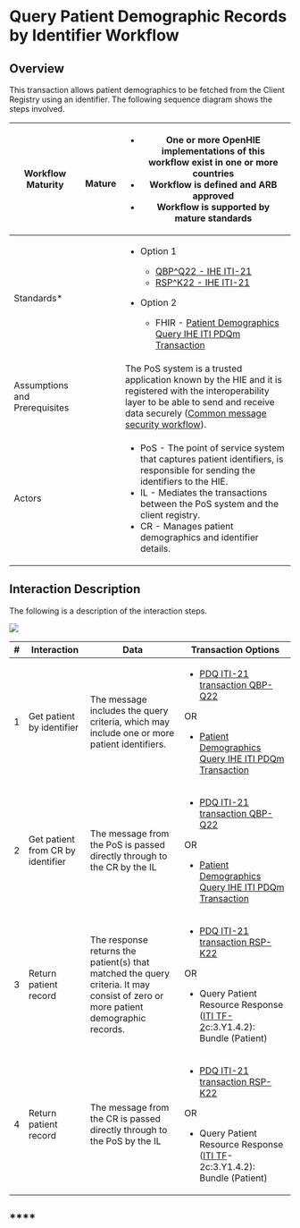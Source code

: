 # Query Patient Demographic Records by Identifier Workflow

## Overview

This transaction allows patient demographics to be fetched from the Client Registry using an identifier. The following sequence diagram shows the steps involved.

| **Workflow Maturity**         | <p><img src="https://lh5.googleusercontent.com/Vp6XBRGu-U_Dmd5EKNpCZvEEum0CxOcHOj9NgHh8UMMNLMlXHmLcUE_YWueDRr4uqWLzpPfzSBLJ2k33XQIelLypjQ4wyrD17-t33GtLa8fFxW9AYDvXhiJmBl4VaLgKDg" alt=""></p><p>    <strong>Mature</strong></p> | <p></p><ul><li><strong>One or more OpenHIE implementations of this workflow exist  in one or more countries</strong></li><li><strong>Workflow is defined and ARB approved</strong></li><li><strong>Workflow is supported by mature standards</strong></li></ul>                                                                                                                                                                                           |
| ----------------------------- | -------------------------------------------------------------------------------------------------------------------------------------------------------------------------------------------------------------------------------- | --------------------------------------------------------------------------------------------------------------------------------------------------------------------------------------------------------------------------------------------------------------------------------------------------------------------------------------------------------------------------------------------------------------------------------------------------------- |
| Standards\*                   |                                                                                                                                                                                                                                  | <p></p><ul><li><p>Option 1 </p><ul><li><a href="https://profiles.ihe.net/ITI/TF/Volume2/ITI-21.html">QBP^Q22 - IHE ITI-21</a></li><li><a href="https://profiles.ihe.net/ITI/TF/Volume2/ITI-21.html">RSP^K22 - IHE ITI-21</a></li></ul></li><li><p>Option 2</p><ul><li>FHIR - <a href="http://ihe.net/uploadedFiles/Documents/ITI/IHE_ITI_Suppl_PDQm_Rev1.0_PC_2014-06-06.pdf">Patient Demographics Query IHE ITI PDQm Transaction</a></li></ul></li></ul> |
| Assumptions and Prerequisites |                                                                                                                                                                                                                                  | The PoS system is a trusted application known by the HIE and it is registered with the interoperability layer to be able to send and receive data securely ([Common message security workflow](https://wiki.ohie.org/display/documents/Common+message+security+workflow)).                                                                                                                                                                                |
| Actors                        |                                                                                                                                                                                                                                  | <p></p><ul><li>PoS - The point of service system that captures patient identifiers, is responsible for sending the identifiers to the HIE.</li><li>IL - Mediates the transactions between the PoS system and the client registry.</li><li>CR - Manages patient demographics and identifier details.</li></ul>                                                                                                                                             |

## **Interaction Description**&#x20;

The following is a description of the interaction steps.

![](https://lh4.googleusercontent.com/E7KhcHt2R43LmqTGoZdoOa9aL-Oek0lKdOOZrsF8LUc8kM1Edo7FzujmTK9wNstLUpXKLcG7QfQ8IWP8gMQK45nbXYxvSetQ49irKJ\_sk7aJxF\_r8nlkYAKYB-dkot0B2Q)

| # | Interaction                       | Data                                                                                                                             | Transaction Options                                                                                                                                                                                                                                                                                                                                    |
| - | --------------------------------- | -------------------------------------------------------------------------------------------------------------------------------- | ------------------------------------------------------------------------------------------------------------------------------------------------------------------------------------------------------------------------------------------------------------------------------------------------------------------------------------------------------ |
| 1 | Get patient by identifier         | The message includes the query criteria, which may include one or more patient identifiers.                                      | <p></p><ul><li><a href="https://wiki.ohie.org/display/documents/Patient+Demographics+Query+IHE+ITI-21+Transaction">PDQ ITI-21 transaction QBP-Q22</a>    </li></ul><p>OR</p><ul><li><a href="http://ihe.net/uploadedFiles/Documents/ITI/IHE_ITI_Suppl_PDQm_Rev1.0_PC_2014-06-06.pdf">Patient Demographics Query IHE ITI PDQm Transaction</a></li></ul> |
| 2 | Get patient from CR by identifier | The message from the PoS is passed directly through to the CR by the IL                                                          | <p></p><ul><li><a href="https://wiki.ohie.org/display/documents/Patient+Demographics+Query+IHE+ITI-21+Transaction">PDQ ITI-21 transaction QBP-Q22</a>    </li></ul><p>OR</p><ul><li><a href="http://ihe.net/uploadedFiles/Documents/ITI/IHE_ITI_Suppl_PDQm_Rev1.0_PC_2014-06-06.pdf">Patient Demographics Query IHE ITI PDQm Transaction</a></li></ul> |
| 3 | Return patient record             | The response returns the patient(s) that matched the query criteria. It may consist of zero or more patient demographic records. | <p></p><ul><li><a href="https://wiki.ohie.org/display/documents/Patient+Demographics+Query+IHE+ITI-21+Transaction">PDQ ITI-21 transaction RSP-K22</a></li></ul><p>OR</p><ul><li>Query Patient Resource Response (<a href="https://www.ihe.net/uploadedFiles/Documents/ITI/IHE_ITI_TF_Vol2a.pdf">ITI TF-2</a>c:3.Y1.4.2): Bundle (Patient)</li></ul>    |
| 4 | Return patient record             | The message from the CR is passed directly through to the PoS by the IL                                                          | <p></p><ul><li><a href="https://wiki.ohie.org/display/documents/Patient+Demographics+Query+IHE+ITI-21+Transaction">PDQ ITI-21 transaction RSP-K22</a></li></ul><p>OR</p><ul><li>Query Patient Resource Response (<a href="https://www.ihe.net/uploadedFiles/Documents/ITI/IHE_ITI_TF_Vol2a.pdf">ITI TF</a>-2c:3.Y1.4.2): Bundle (Patient)</li></ul>    |

## ****
